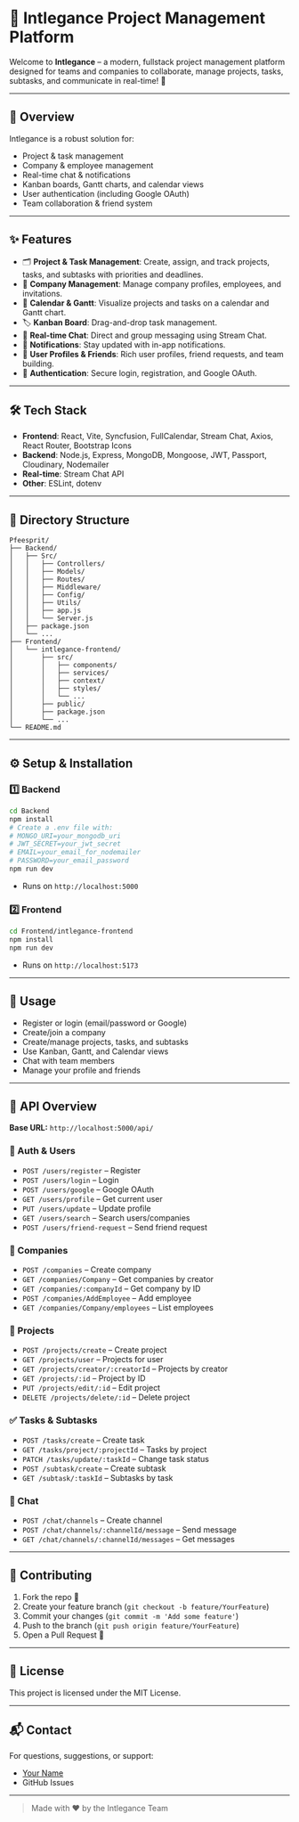 # 🚀 Intlegance Project Management Platform

Welcome to **Intlegance** – a modern, fullstack project management platform designed for teams and companies to collaborate, manage projects, tasks, subtasks, and communicate in real-time! 🌟

---

## 📝 Overview
Intlegance is a robust solution for:
- Project & task management
- Company & employee management
- Real-time chat & notifications
- Kanban boards, Gantt charts, and calendar views
- User authentication (including Google OAuth)
- Team collaboration & friend system

---

## ✨ Features
- 🗂️ **Project & Task Management**: Create, assign, and track projects, tasks, and subtasks with priorities and deadlines.
- 🏢 **Company Management**: Manage company profiles, employees, and invitations.
- 📅 **Calendar & Gantt**: Visualize projects and tasks on a calendar and Gantt chart.
- 🏷️ **Kanban Board**: Drag-and-drop task management.
- 💬 **Real-time Chat**: Direct and group messaging using Stream Chat.
- 🔔 **Notifications**: Stay updated with in-app notifications.
- 👥 **User Profiles & Friends**: Rich user profiles, friend requests, and team building.
- 🔐 **Authentication**: Secure login, registration, and Google OAuth.

---

## 🛠️ Tech Stack
- **Frontend**: React, Vite, Syncfusion, FullCalendar, Stream Chat, Axios, React Router, Bootstrap Icons
- **Backend**: Node.js, Express, MongoDB, Mongoose, JWT, Passport, Cloudinary, Nodemailer
- **Real-time**: Stream Chat API
- **Other**: ESLint, dotenv

---

## 📁 Directory Structure
```
Pfeesprit/
├── Backend/
│   ├── Src/
│   │   ├── Controllers/
│   │   ├── Models/
│   │   ├── Routes/
│   │   ├── Middleware/
│   │   ├── Config/
│   │   ├── Utils/
│   │   ├── app.js
│   │   └── Server.js
│   ├── package.json
│   └── ...
├── Frontend/
│   └── intlegance-frontend/
│       ├── src/
│       │   ├── components/
│       │   ├── services/
│       │   ├── context/
│       │   ├── styles/
│       │   └── ...
│       ├── public/
│       ├── package.json
│       └── ...
└── README.md
```

---

## ⚙️ Setup & Installation

### 1️⃣ Backend
```bash
cd Backend
npm install
# Create a .env file with:
# MONGO_URI=your_mongodb_uri
# JWT_SECRET=your_jwt_secret
# EMAIL=your_email_for_nodemailer
# PASSWORD=your_email_password
npm run dev
```
- Runs on `http://localhost:5000`

### 2️⃣ Frontend
```bash
cd Frontend/intlegance-frontend
npm install
npm run dev
```
- Runs on `http://localhost:5173`

---

## 🚦 Usage
- Register or login (email/password or Google)
- Create/join a company
- Create/manage projects, tasks, and subtasks
- Use Kanban, Gantt, and Calendar views
- Chat with team members
- Manage your profile and friends

---

## 📡 API Overview
**Base URL:** `http://localhost:5000/api/`

### 🔑 Auth & Users
- `POST /users/register` – Register
- `POST /users/login` – Login
- `POST /users/google` – Google OAuth
- `GET /users/profile` – Get current user
- `PUT /users/update` – Update profile
- `GET /users/search` – Search users/companies
- `POST /users/friend-request` – Send friend request

### 🏢 Companies
- `POST /companies` – Create company
- `GET /companies/Company` – Get companies by creator
- `GET /companies/:companyId` – Get company by ID
- `POST /companies/AddEmployee` – Add employee
- `GET /companies/Company/employees` – List employees

### 📁 Projects
- `POST /projects/create` – Create project
- `GET /projects/user` – Projects for user
- `GET /projects/creator/:creatorId` – Projects by creator
- `GET /projects/:id` – Project by ID
- `PUT /projects/edit/:id` – Edit project
- `DELETE /projects/delete/:id` – Delete project

### ✅ Tasks & Subtasks
- `POST /tasks/create` – Create task
- `GET /tasks/project/:projectId` – Tasks by project
- `PATCH /tasks/update/:taskId` – Change task status
- `POST /subtask/create` – Create subtask
- `GET /subtask/:taskId` – Subtasks by task

### 💬 Chat
- `POST /chat/channels` – Create channel
- `POST /chat/channels/:channelId/message` – Send message
- `GET /chat/channels/:channelId/messages` – Get messages

---

## 🤝 Contributing
1. Fork the repo 🍴
2. Create your feature branch (`git checkout -b feature/YourFeature`)
3. Commit your changes (`git commit -m 'Add some feature'`)
4. Push to the branch (`git push origin feature/YourFeature`)
5. Open a Pull Request 🚀

---

## 📄 License
This project is licensed under the MIT License.

---

## 📬 Contact
For questions, suggestions, or support:
- [Your Name](mailto:your.email@example.com)
- GitHub Issues

---

> Made with ❤️ by the Intlegance Team 